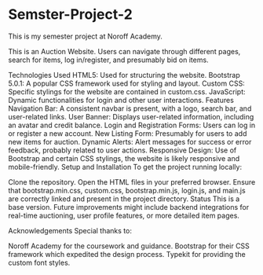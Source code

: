 # Semster-Project-2
This is my semester project at Noroff Academy.

This is an Auction Website. Users can navigate through different pages, search for items, log in/register, and presumably bid on items.

Technologies Used
HTML5: Used for structuring the website.
Bootstrap 5.0.1: A popular CSS framework used for styling and layout.
Custom CSS: Specific stylings for the website are contained in custom.css.
JavaScript: Dynamic functionalities for login and other user interactions.
Features
Navigation Bar: A consistent navbar is present, with a logo, search bar, and user-related links.
User Banner: Displays user-related information, including an avatar and credit balance.
Login and Registration Forms: Users can log in or register a new account.
New Listing Form: Presumably for users to add new items for auction.
Dynamic Alerts: Alert messages for success or error feedback, probably related to user actions.
Responsive Design: Use of Bootstrap and certain CSS stylings, the website is likely responsive and mobile-friendly.
Setup and Installation
To get the project running locally:

Clone the repository.
Open the HTML files in your preferred browser.
Ensure that bootstrap.min.css, custom.css, bootstrap.min.js, login.js, and main.js are correctly linked and present in the project directory.
Status
This is a base version. Future improvements might include backend integrations for real-time auctioning, user profile features, or more detailed item pages.

Acknowledgements
Special thanks to:

Noroff Academy for the coursework and guidance.
Bootstrap for their CSS framework which expedited the design process.
Typekit for providing the custom font styles.
